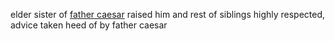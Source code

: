 elder sister of [father caesar](Father%20Caesar.md)
raised him and rest of siblings
highly respected, advice taken heed of by father caesar

